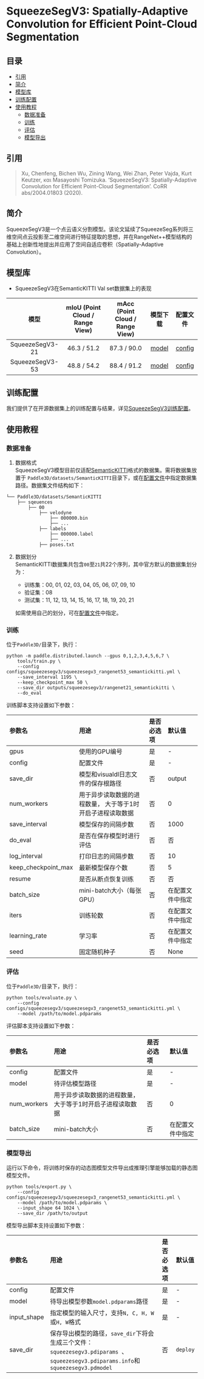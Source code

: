 # SqueezeSegV3: Spatially-Adaptive Convolution for Efficient Point-Cloud Segmentation

## 目录
* [引用](#h2-id1h2)
* [简介](#h2-id2h2)
* [模型库](#h2-id3h2)
* [训练配置](#h2-id4h2)
* [使用教程](#h2-id5h2)
  * [数据准备](#h3-id51h3)
  * [训练](#h3-id52h3)
  * [评估](#h3-id53h3)
  * [模型导出](#h3-id54h3)

## <h2 id="1">引用</h2>

> Xu, Chenfeng, Bichen Wu, Zining Wang, Wei Zhan, Peter Vajda, Kurt Keutzer, και Masayoshi Tomizuka. ‘SqueezeSegV3: Spatially-Adaptive Convolution for Efficient Point-Cloud Segmentation’. CoRR abs/2004.01803 (2020).

## <h2 id="2">简介</h2>
SqueezeSegV3是一个点云语义分割模型。该论文延续了SqueezeSeg系列将三维空间点云投影至二维空间进行特征提取的思想，并在RangeNet++模型结构的
基础上创新性地提出并应用了空间自适应卷积（Spatially-Adaptive Convolution）。

## <h2 id="3">模型库</h2>
- SqueezeSegV3在SemanticKITTI Val set数据集上的表现

|       模型        | mIoU (Point Cloud / Range View) | mAcc (Point Cloud / Range View) |                                                       模型下载                                                       |                                       配置文件                                        |
|:---------------:|:-------------------------------:|:-------------------------------:|:----------------------------------------------------------------------------------------------------------------:|:---------------------------------------------------------------------------------:|
| SqueezeSegV3-21 |           46.3 / 51.2           |           87.3 / 90.0           | [model](https://bj.bcebos.com/paddle3d/models/squeezesegv3/squeezesegv3_rangenet21_semantickitti/model.pdparams) | [config](../../../configs/squeezesegv3/squeezesegv3_rangenet21_semantickitti.yml) |
| SqueezeSegV3-53 |           48.8 / 54.2           |           88.4 / 91.2           | [model](https://bj.bcebos.com/paddle3d/models/squeezesegv3/squeezesegv3_rangenet53_semantickitti/model.pdparams) | [config](../../../configs/squeezesegv3/squeezesegv3_rangenet53_semantickitti.yml) |

## <h2 id="4">训练配置</h2>
我们提供了在开源数据集上的训练配置与结果，详见[SqueezeSegV3训练配置](../../../configs/squeezesegv3)。

## <h2 id="5">使用教程</h2>

### <h3 id="51">数据准备</h3>
1. 数据格式  
SqueezeSegV3模型目前仅适配[SemanticKITTI](http://semantic-kitti.org/dataset.html)格式的数据集。需将数据集放置于
`Paddle3D/datasets/SemanticKITTI`目录下，或在[配置文件](../../../configs/_base_/semantickitti.yml)中指定数据集路径。数据集文件结构如下：  
```
└── Paddle3D/datasets/SemanticKITTI
    ├── sqeuences
        ├── 00
            ├── velodyne
                ├── 000000.bin
                ├── ...
            ├── labels
                ├── 000000.label
                ├── ...
            ├── poses.txt
```

2. 数据划分  
SemanticKITTI数据集共包含`00`至`21`共22个序列，其中官方默认的数据集划分为：
   - 训练集：00, 01, 02, 03, 04, 05, 06, 07, 09, 10
   - 验证集：08
   - 测试集：11, 12, 13, 14, 15, 16, 17, 18, 19, 20, 21  

    如需使用自己的划分，可在[配置文件](../../../configs/_base_/semantickitti.yml)中指定。

### <h3 id="52">训练</h3>
位于`Paddle3D/`目录下，执行：
```shell
python -m paddle.distributed.launch --gpus 0,1,2,3,4,5,6,7 \
    tools/train.py \
    --config configs/squeezesegv3/squeezesegv3_rangenet53_semantickitti.yml \
    --save_interval 1195 \
    --keep_checkpoint_max 50 \
    --save_dir outputs/squeezesegv3/rangenet21_semantickitti \
    --do_eval
```

训练脚本支持设置如下参数：

| 参数名                 | 用途                             | 是否必选项 | 默认值      |
|:--------------------|:-------------------------------|:------|:---------|
| gpus                | 使用的GPU编号                       | 是     | -        |
| config              | 配置文件                           | 是     | -        |
| save_dir            | 模型和visualdl日志文件的保存根路径          | 否     | output   |
| num_workers         | 用于异步读取数据的进程数量， 大于等于1时开启子进程读取数据 | 否     | 0        |
| save_interval       | 模型保存的间隔步数                      | 否     | 1000     |
| do_eval             | 是否在保存模型时进行评估                   | 否     | 否        |
| log_interval        | 打印日志的间隔步数                      | 否     | 10       |
| keep_checkpoint_max | 最新模型保存个数                       | 否     | 5        |
| resume              | 是否从断点恢复训练                      | 否     | 否        |
| batch_size          | mini-batch大小（每张GPU）            | 否     | 在配置文件中指定 |
| iters               | 训练轮数                           | 否     | 在配置文件中指定 |
| learning_rate       | 学习率                            | 否     | 在配置文件中指定 |
| seed                | 固定随机种子                         | 否     | None     |

### <h3 id="53">评估</h3>
位于`Paddle3D/`目录下，执行：
```shell
python tools/evaluate.py \
    --config configs/squeezesegv3/squeezesegv3_rangenet53_semantickitti.yml \
    --model /path/to/model.pdparams
```

评估脚本支持设置如下参数：

| 参数名                 | 用途                             | 是否必选项 | 默认值      |
|:--------------------|:-------------------------------|:------|:---------|
| config              | 配置文件                           | 是     | -        |
| model               | 待评估模型路径                        | 是     | -        |
| num_workers         | 用于异步读取数据的进程数量， 大于等于1时开启子进程读取数据 | 否     | 0        |
| batch_size          | mini-batch大小                   | 否     | 在配置文件中指定 |


### <h3 id="54">模型导出</h3>

运行以下命令，将训练时保存的动态图模型文件导出成推理引擎能够加载的静态图模型文件。

```shell
python tools/export.py \
    --config configs/squeezesegv3/squeezesegv3_rangenet53_semantickitti.yml \
    --model /path/to/model.pdparams \
    --input_shape 64 1024 \
    --save_dir /path/to/output
```

模型导出脚本支持设置如下参数：

| 参数名         | 用途                                                                                                           | 是否必选项 | 默认值      |
|:------------|:-------------------------------------------------------------------------------------------------------------|:------|:---------|
| config      | 配置文件                                                                                                         | 是     | -        |
| model       | 待导出模型参数`model.pdparams`路径                                                                                    | 是     | -        |
| input_shape | 指定模型的输入尺寸，支持`N, C, H, W`或`H, W`格式                                                                            | 是     | -        |
| save_dir    | 保存导出模型的路径，`save_dir`下将会生成三个文件：`squeezesegv3.pdiparams `、`squeezesegv3.pdiparams.info`和`squeezesegv3.pdmodel` | 否     | `deploy` |
